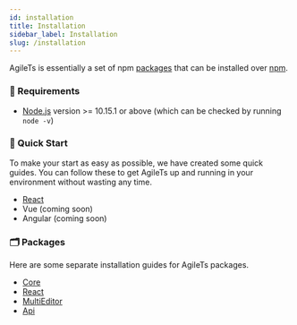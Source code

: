```yaml
---
id: installation
title: Installation
sidebar_label: Installation
slug: /installation
---
```


AgileTs is essentially a set of npm [packages](https://github.com/agile-ts/agile/tree/master/packages) that can be installed over [npm](https://www.npmjs.com/).

### 🔑 Requirements

- [Node.js](https://nodejs.org/en/) version >= 10.15.1 or above (which can be checked by running `node -v`)

### 🚀 Quick Start

To make your start as easy as possible, we have created some quick guides.
You can follow these to get AgileTs up and running in your environment 
without wasting any time.

- [React](../quick_start/React.md)
- Vue (coming soon)
- Angular (coming soon)

### 🗂 Packages

Here are some separate installation guides for AgileTs packages.

- [Core](../packages/core/Installation.md)
- [React](../packages/react/Installation.md)
- [MultiEditor](../packages/multieditor/Installation.md)
- [Api](../packages/api/Installation.md)

